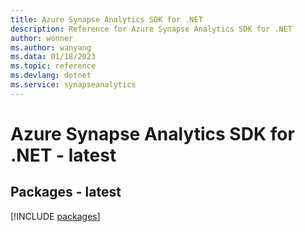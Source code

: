 ```yaml
---
title: Azure Synapse Analytics SDK for .NET
description: Reference for Azure Synapse Analytics SDK for .NET
author: wonner
ms.author: wanyang
ms.data: 01/18/2023
ms.topic: reference
ms.devlang: dotnet
ms.service: synapseanalytics
---
```

# Azure Synapse Analytics SDK for .NET - latest
## Packages - latest
[!INCLUDE [packages](synapse-analytics-index.md)]
